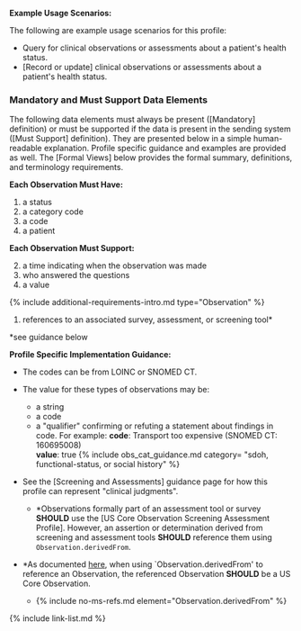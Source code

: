 
**Example Usage Scenarios:**

The following are example usage scenarios for this profile:

-  Query for clinical observations or assessments about a patient's health status.
-  [Record or update] clinical observations or assessments about a patient's health status.

### Mandatory and Must Support Data Elements


The following data elements must always be present ([Mandatory] definition) or must be supported if the data is present in the sending system ([Must Support] definition). They are presented below in a simple human-readable explanation. Profile specific guidance and examples are provided as well. The [Formal Views] below provides the formal summary, definitions, and terminology requirements.

**Each Observation Must Have:**

1. a status
1. a category code
2. a code
3. a patient

**Each Observation Must Support:**

2. a time indicating when the observation was made
3. who answered the questions
4. a value

{% include additional-requirements-intro.md type="Observation" %}

1. references to an associated survey, assessment, or screening tool*

\*see guidance below

**Profile Specific Implementation Guidance:**

- The codes can be from LOINC or SNOMED CT.
- The value for these types of observations may be:
  -  a string
  -  a code
  -  a "qualifier" confirming or refuting a statement about findings in code. For example:
      **code**: Transport too expensive (SNOMED CT: 160695008)  
      **value**: true
{% include obs_cat_guidance.md category= "sdoh, functional-status, or social history" %}
- See the [Screening and Assessments] guidance page for how this profile can represent "clinical judgments".
  - \*Observations formally part of an assessment tool or survey **SHOULD** use the [US Core Observation Screening Assessment Profile]. However, an assertion or determination derived from screening and assessment tools **SHOULD** reference them using `Observation.derivedFrom`.
- \*As documented [here](general-guidance.html#referencing-us-core-profiles), when using `Observation.derivedFrom' to reference an Observation, the referenced Observation **SHOULD** be a US Core Observation.

  -  {% include no-ms-refs.md element="Observation.derivedFrom" %} 

{% include link-list.md %}
